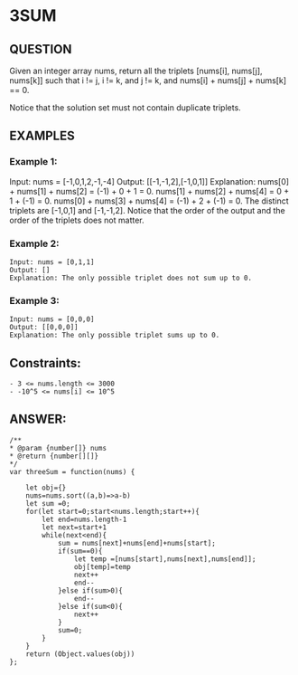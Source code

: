 # 3SUM

## QUESTION

Given an integer array nums, return all the triplets [nums[i], nums[j], nums[k]] such that i != j, i != k, and j != k, and nums[i] + nums[j] + nums[k] == 0.

Notice that the solution set must not contain duplicate triplets.

## EXAMPLES

### Example 1:

Input: nums = [-1,0,1,2,-1,-4]
Output: [[-1,-1,2],[-1,0,1]]
Explanation:
nums[0] + nums[1] + nums[2] = (-1) + 0 + 1 = 0.
nums[1] + nums[2] + nums[4] = 0 + 1 + (-1) = 0.
nums[0] + nums[3] + nums[4] = (-1) + 2 + (-1) = 0.
The distinct triplets are [-1,0,1] and [-1,-1,2].
Notice that the order of the output and the order of the triplets does not matter.

### Example 2:

    Input: nums = [0,1,1]
    Output: []
    Explanation: The only possible triplet does not sum up to 0.

### Example 3:

    Input: nums = [0,0,0]
    Output: [[0,0,0]]
    Explanation: The only possible triplet sums up to 0.

## Constraints:

    - 3 <= nums.length <= 3000
    - -10^5 <= nums[i] <= 10^5

## ANSWER:

    /**
    * @param {number[]} nums
    * @return {number[][]}
    */
    var threeSum = function(nums) {

        let obj={}
        nums=nums.sort((a,b)=>a-b)
        let sum =0;
        for(let start=0;start<nums.length;start++){
            let end=nums.length-1
            let next=start+1
            while(next<end){
                sum = nums[next]+nums[end]+nums[start];
                if(sum==0){
                    let temp =[nums[start],nums[next],nums[end]];
                    obj[temp]=temp
                    next++
                    end--
                }else if(sum>0){
                    end--
                }else if(sum<0){
                    next++
                }
                sum=0;
            }
        }
        return (Object.values(obj))
    };

